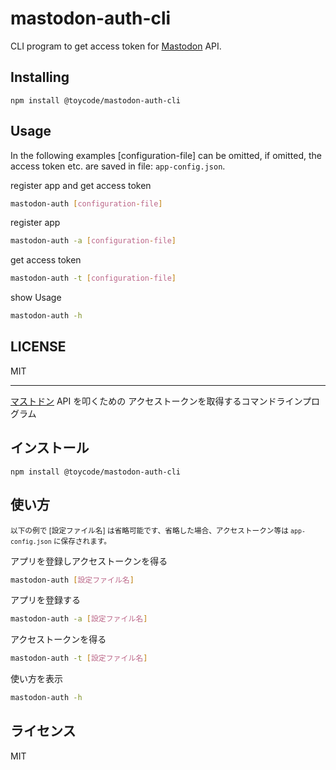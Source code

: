# mastodon-auth-cli

CLI program to get access token for [Mastodon](https://github.com/tootsuite/mastodon/) API.

## Installing

```
npm install @toycode/mastodon-auth-cli
```

## Usage

In the following examples [configuration-file] can be omitted, if omitted, the access token etc. are saved in file: `app-config.json`.

register app and get access token
```sh
mastodon-auth [configuration-file]
```

register app
```sh
mastodon-auth -a [configuration-file]
```

get access token
```sh
mastodon-auth -t [configuration-file]
```

show Usage
```sh
mastodon-auth -h
```

## LICENSE

MIT

---

[マストドン](https://github.com/tootsuite/mastodon/) API を叩くための
アクセストークンを取得するコマンドラインプログラム

## インストール

```
npm install @toycode/mastodon-auth-cli
```

## 使い方

<small>以下の例で [設定ファイル名] は省略可能です、省略した場合、アクセストークン等は `app-config.json` に保存されます。</small>


アプリを登録しアクセストークンを得る
```sh
mastodon-auth [設定ファイル名]
```

アプリを登録する
```sh
mastodon-auth -a [設定ファイル名]
```

アクセストークンを得る
```sh
mastodon-auth -t [設定ファイル名]
```

使い方を表示
```sh
mastodon-auth -h
```
## ライセンス

MIT

